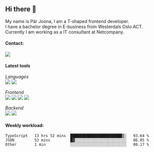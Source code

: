 ## Hi there 👋

My name is Pär Joona, I am a T-shaped frontend developer.  
I have a bachelor degree in E-business from Westerdals Oslo ACT.  
Currently I am working as a IT consultant at Netcompany.

#### Contact:  
<a href="https://www.linkedin.com/in/p%C3%A4r-joona-63764216a">
  <img src="https://img.shields.io/badge/linkedin-0077B5.svg?style=for-the-badge&logo=linkedin&logoColor=white"/>
</a>

#### Latest tools
*Languages*  
<img src="https://img.shields.io/badge/-Typescript-3178C6?style=flat-square&logo=Typescript&logoColor=white"/>
<img src="https://img.shields.io/badge/C_Sharp-239120?style=flat-square&logo=C-sharp&logoColor=white"/>

*Frontend*  
<img src="https://img.shields.io/badge/-React-61DAFB?style=flat-square&logo=React&logoColor=white"/>
<img src="https://img.shields.io/badge/-Vue.js-42B883?style=flat-square&logo=Vue.js&logoColor=white"/>
<img src="https://img.shields.io/badge/-Sass-CC6699?style=flat-square&logo=SASS&logoColor=white"/>
<img src="https://img.shields.io/badge/-Flutter-02569B?style=flat-square&logo=Flutter&logoColor=white"/>

*Backend*  
<img src="https://img.shields.io/badge/-.NET-5C2D91?style=flat-square&logo=.NET&logoColor=white"/>
<img src="https://img.shields.io/badge/-Node.js-339933?style=flat-square&logo=Node.js&logoColor=white"/>


#### Weekly workload:
<!--START_SECTION:waka-->
```text
TypeScript   13 hrs 52 mins  ███████████████████████▒░   93.64 % 
JSON         53 mins         █▓░░░░░░░░░░░░░░░░░░░░░░░   06.05 % 
Other        1 min           ░░░░░░░░░░░░░░░░░░░░░░░░░   00.17 % 
```
<!--END_SECTION:waka-->